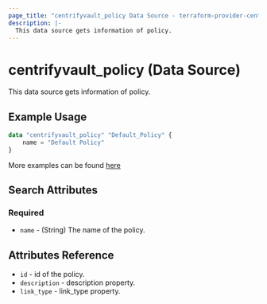 ```yaml
---
page_title: "centrifyvault_policy Data Source - terraform-provider-centrify"
description: |-
  This data source gets information of policy.
---
```


# centrifyvault_policy (Data Source)

This data source gets information of policy.

## Example Usage

```terraform
data "centrifyvault_policy" "Default_Policy" {
    name = "Default Policy"
}
```

More examples can be found [here](../../examples/centrifyvault_policy/policyorder.tf)

## Search Attributes

### Required

- `name` - (String) The name of the policy.

## Attributes Reference

- `id` - id of the policy.
- `description` - description property.
- `link_type` - link_type property.
